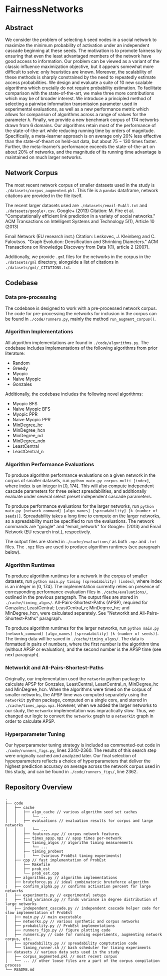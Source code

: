 # FairnessNetworks
## Abstract
We consider the problem of selecting 𝑘 seed nodes in a social network to maximize the minimum probability of activation under an independent cascade beginning at these seeds. The motivation is to promote fairness by ensuring that even the least advantaged members of the network have good access to information. Our problem can be viewed as a variant of the classic influence maximization objective, but it appears somewhat more difficult to solve: only heuristics are known. Moreover, the scalability of these methods is sharply constrained by the need to repeatedly estimate access probabilities. We design and evaluate a suite of 10 new scalable algorithms which crucially do not require probability estimation. To facilitate comparison with the state-of-the-art, we make three more contributions which may be of broader interest. We introduce a principled method of selecting a pairwise information transmission parameter used in experimental evaluations, as well as a new performance metric which allows for comparison of algorithms across a range of values for the parameter 𝑘. Finally, we provide a new benchmark corpus of 174 networks drawn from 6 domains. Our algorithms retain most of the performance of the state-of-the-art while reducing running time by orders of magnitude. Specifically, a meta-learner approach is on average only 20\% less effective than the state-of-theart on held-out data, but about 75 − 130 times faster. Further, the meta-learner’s performance exceeds the state-of-the-art on about 20\% of networks, and the magnitude of its running time advantage is maintained on much larger networks.

## Network Corpus
The most recent network corpus of smaller datasets used in the study is `./datasets/corpus_augmented.pkl`. This file is a `pandas` dataframe, network citations are provided in the file itself.

The recent larger datasets used are `./datasets/email-EuAll.txt` and `./datasets/google+.csv`.
Google+ (2013) Citation:
M. Fire et al. "Computationally efficient link prediction in a variety of social networks." ACM Transactions on Intelligent Systems and Technology 5(1), Article 10 (2013)

Email Network (EU research inst.) Citation:
Leskovec, J. Kleinberg and C. Faloutsos. "Graph Evolution: Densification and Shrinking Diameters." ACM Transactions on Knowledge Discovery from Data 1(1), article 2 (2007).

Additionally, we provide `.gml` files for the networks in the corpus in the `./datasets/gml` directory, alongside a list of citations in `./datasets/gml/_CITATIONS.txt`.

## Codebase
### Data pre-processing
The codebase is designed to work with a pre-processed network corpus. The code for pre-processing the networks for inclusion in the corpus can be found in `./code/runners.py`, mainly the method `run_augment_corpus()`.

### Algorithm Implementations
All algorithm implementations are found in `./code/algorithms.py`.
The codebase includes implementations of the following algorithms from prior literature:
- Random
- Greedy
- Myopic
- Naive Myopic
- Gonzales

Additionally, the codebase includes the following novel algorithms:
- Myopic BFS
- Naive Myopic BFS
- Myopic PPR
- Naive Myopic PPR
- MinDegree_hc
- MinDegree_hcn
- MinDegree_nd
- MinDegree_ndn
- LeastCentral
- LeastCentral_n

### Algorithm Performance Evaluations
To produce algorithm performance evaluations on a given network in the corpus of smaller datasets, run `python main.py corpus_multi [index]`, where index is an integer in [0, 174]. This will also compute independent cascade parameters for three select spreadabilities, and additionally evaluate under several select preset independent cascade parameters. 

To produce performance evaluations for the larger networks, run `python main.py [network_command] [algo_names] [spreadability] [k (number of seeds)]`. Spreadability takes a long time to compute on the larger networks, so a spreadability must be specified to run the evaluations. The network commands are "google" and "email_network" for Google+ (2013) and Email Network (EU research inst.), respectively. 

The output files are stored in `./cache/evaluations/` as both `.npz` and `.txt` files. The `.npz` files are used to produce algorithm runtimes (see paragraph below).

### Algorithm Runtimes

To produce algorithm runtimes for a network in the corpus of smaller datasets, run `python main.py timing [spreadability] [index]`, where index is an integer in [0, 174]. The implementation currently relies on presence of corresponding performance evaluation files in `./cache/evaluations/`, outlined in the previous paragraph. The output files are stored in `./cache/timing_algos/`. All-Pairs-Shortest-Paths (APSP), required for Gonzales; LeastCentral; LeastCentral_n; MinDegree_hc; and MinDegree_hcn, were calculated separately. See "Networkit and All-Pairs-Shortest-Paths" paragraph.

To produce algorithm runtimes for the larger networks, run `python main.py [network_command] [algo_names] [spreadability] [k (number of seeds)]`. The timing data will be saved in `./cache/timing_algos/`. The data is formatted in pairs of numbers, where the first number is the algorithm time (without APSP or evaluation), and the second number is the APSP time (see next paragraph). 

### Networkit and All-Pairs-Shortest-Paths

Originally, our implementation used the `networkx` python package to calculate APSP for Gonzales, LeastCentral, LeastCentral_n, MinDegree_hc and MinDegree_hcn. When the algorithms were timed on the corpus of smaller networks, the APSP time was computed separately using the `networkit` python package, computed on a single core, and stored in `./cache/times_apsp.npz`. However, when we added the larger networks to our study, the `networkx` implementation was impractically slow. Thus, we changed our logic to convert the `networkx` graph to a `networkit` graph in order to calculate APSP. 

### Hyperparameter Tuning
Our hyperparameter tuning strategy is included as commented-out code in `./code/runners_figs.py`, lines 2340-2360. The results of this search step were originally cached and analyzed later. Our final selection of hyperparameters reflects a choice of hyperparameters that deliver the highest prediction accuracy on average across the network corpus used in this study, and can be found in `./code/runners_figs/`, line 2362.


## Repository Overview

```
.
├── code
│   ├── cache
│   │   ├── algo_cache // various algorithm seed set caches
│   │   │   └── ...
│   │   ├── evaluations // evaluation results for corpus and large networks
│   │   │   └── ...
│   │   ├── features.npz // corpus network features
│   │   ├── times_apsp.npz // apsp times per-network
│   │   ├── timing_algos // algorithm timing measurements
│   │   │   └── ...
│   │   ├── timing_probest
│   │   |   └── [various ProbEst timing experiments]
│   ├── cpp // fast implementation of ProbEst
│   │   ├── Makefile
│   │   ├── prob_est
│   │   └── prob_est.cpp
│   ├── algorithms.py // algorithm implementations
│   ├── bruteforce.py // ideal combinatoric bruteforce algorithm
|   ├── confirm_alpha.py // confirms activation percent for large networks
│   ├── experiments.py // experimental setups
|   ├── find_variance.py // finds variance in degree distribution of large networks
│   ├── independent_cascade.py // independent cascade helper code for slow implementation of ProbEst
│   ├── main.py // main executable
│   ├── networks.py // various synthetic and corpus networks
│   ├── probability.py // ProbEst implementations
│   ├── runners_figs.py // figure plotting code
│   ├── runners.py // code for running experiments, augmenting network corpus, etc.
│   ├── spreadability.py // spreadability comptutation code
│   └── timing_runner.sh // bash scheduler for timing experiments
├── datasets // various data sets used in the study
│   ├── corpus_augmented.pkl // most recent corpus
│   └── ... // other loose files are a part of the corpus compilation process
└── README.md

```

